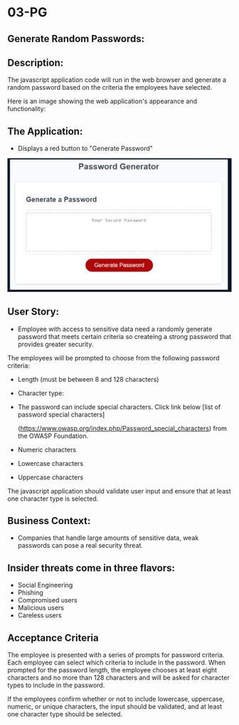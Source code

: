 # 03-PG

## Generate Random Passwords:

## Description:

The javascript application code will run in the web browser and generate a random password based on the criteria the employees have selected.

Here is an image showing the web application's appearance and functionality:

## The Application:

- Displays a red button to "Generate Password"

<img src="./assets/password generator.jpg" alt="pic of app" title="Password Generator" />

## User Story:

- Employee with access to sensitive data need a randomly generate password that meets certain criteria so createing a strong password that provides greater security.

The employees will be prompted to choose from the following password criteria:

- Length (must be between 8 and 128 characters)

- Character type:

- The password can include special characters. Click link below [list of password special characters]

  (https://www.owasp.org/index.php/Password_special_characters) from the OWASP Foundation.

- Numeric characters

- Lowercase characters

- Uppercase characters

The javascript application should validate user input and ensure that at least one character type is selected.

## Business Context:

- Companies that handle large amounts of sensitive data, weak passwords can pose a real security threat.

## Insider threats come in three flavors:

- Social Engineering
- Phishing
- Compromised users
- Malicious users
- Careless users

## Acceptance Criteria

The employee is presented with a series of prompts for password criteria. Each employee can select which criteria to include in the password. When prompted for the password length, the employee chooses at least eight characters and no more than 128 characters and will be asked for character types to include in the password.

If the employees confirm whether or not to include lowercase, uppercase, numeric, or unique characters, the input should be validated, and at least one character type should be selected.
